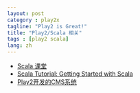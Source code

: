 ```yaml
---
layout: post
category : play2x
tagline: "Play2 is Great!"
title: "Play2/Scala 相关"
tags : [play2 scala]
lang: zh
---
```


* [Scala 课堂](http://twitter.github.io/scala_school/zh_cn/index.html)
* [Scala Tutorial: Getting Started with Scala](https://blog.udemy.com/scala-tutorial-getting-started-with-scala/)
* [Play2开发的CMS系统](http://www.blingblocks.org/en/)
